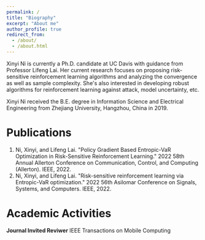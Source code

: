 ```yaml
---
permalink: /
title: "Biography"
excerpt: "About me"
author_profile: true
redirect_from: 
  - /about/
  - /about.html
---
```


Xinyi Ni is currently a Ph.D. candidate at UC Davis with guidance from Professor Lifeng Lai. Her current research focuses on proposing risk-sensitive reinforcement learning algorithms and analyzing the convergence as well as sample complexity. She's also interested in developing robust algorithms for reinforcement learning against attack, model uncertainty, etc.

Xinyi Ni received the B.E. degree in Information Science and Electrical Engineering from Zhejiang University, Hangzhou, China in 2019. 


Publications
======
1. Ni, Xinyi, and Lifeng Lai. "Policy Gradient Based Entropic-VaR Optimization in Risk-Sensitive Reinforcement Learning." 2022 58th Annual Allerton Conference on Communication, Control, and Computing (Allerton). IEEE, 2022.
2. Ni, Xinyi, and Lifeng Lai. "Risk-sensitive reinforcement learning via Entropic-VaR optimization." 2022 56th Asilomar Conference on Signals, Systems, and Computers. IEEE, 2022.

Academic Activities
======
**Journal Invited Reviwer**
IEEE Transactions on Mobile Computing
